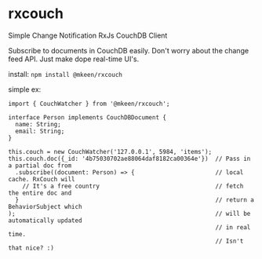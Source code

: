 # rxcouch
Simple Change Notification RxJs CouchDB Client

Subscribe to documents in CouchDB easily. Don't worry about the change feed API. Just make dope real-time UI's.

install: `npm install @mkeen/rxcouch`

simple ex: 

```
import { CouchWatcher } from '@mkeen/rxcouch';

interface Person implements CouchDBDocument {
  name: String;
  email: String;
}

this.couch = new CouchWatcher('127.0.0.1', 5984, 'items');
this.couch.doc({_id: '4b75030702ae88064daf8182ca00364e'})  // Pass in a partial doc from
  .subscribe((document: Person) => {                       // local cache. RxCouch will
    // It's a free country                                 // fetch the entire doc and
  }                                                        // return a BehaviorSubject which
);                                                         // will be automatically updated
                                                           // in real time.
                                                           // Isn't that nice? :)
